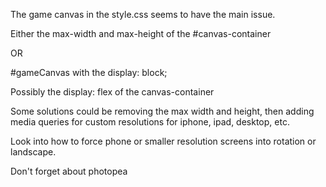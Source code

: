 The game canvas in the style.css seems to have the main issue.

Either the max-width and max-height of the #canvas-container 

OR

#gameCanvas with the display: block;

Possibly the display: flex of the canvas-container

Some solutions could be removing the max width and height, then adding media queries for custom resolutions for iphone, ipad, desktop, etc.

Look into how to force phone or smaller resolution screens into rotation or landscape.

Don't forget about photopea


